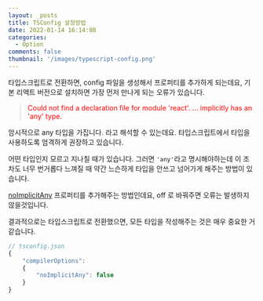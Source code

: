 ```yaml
---
layout: _posts
title: TSConfig 설정방법
date: 2022-01-14 16:14:08
categories:
  - Option
comments: false
thumbnail: '/images/typescript-config.png'
---
```


타입스크립트로 전환하면, config 파일을 생성해서 프로퍼티를 추가하게 되는데요,
기본 리액트 버전으로 설치하면 가장 먼저 만나게 되는 오류가 있습니다.

> <span style='color:red'> Could not find a declaration file for module 'react'.
> ...
> implicitly has an 'any' type. </span>

암시적으로 any 타입을 가집니다. 라고 해석할 수 있는데요.
타입스크립트에서 타입을 사용하도록 엄격하게 권장하고 있습니다.

어떤 타입인지 모르고 지나칠 때가 있습니다. 그러면 `'any'`라고 명시해야하는데 이 조차도 너무 번거롭다 느껴질 때 약간 느슨하게 타입을 안쓰고 넘어가게 해주는 방법이 있습니다.

[noImplicitAny](https://www.typescriptlang.org/tsconfig#noImplicitAny) 프로퍼티를 추가해주는 방법인데요, off 로 바꿔주면 오류는 발생하지 않을것입니다.

결과적으로는 타입스크립트로 전환했으면, 모든 타입을 작성해주는 것은 매우 중요한 거 같습니다.

```js
// tsconfig.json
{
    "compilerOptions":
    {
        "noImplicitAny": false
    }
}
```
